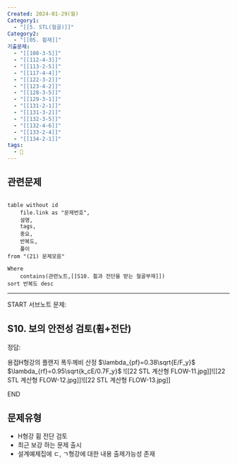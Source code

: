 ```yaml
---
Created: 2024-01-29(월)
Category1:
  - "[[5. STL(철골)]]"
Category2:
  - "[[05. 휨재]]"
기출문제:
  - "[[108-3-5]]"
  - "[[112-4-3]]"
  - "[[113-2-5]]"
  - "[[117-4-4]]"
  - "[[122-3-2]]"
  - "[[123-4-2]]"
  - "[[128-3-5]]"
  - "[[129-3-1]]"
  - "[[131-2-1]]"
  - "[[131-3-2]]"
  - "[[132-3-5]]"
  - "[[132-4-6]]"
  - "[[133-2-4]]"
  - "[[134-2-1]]"
tags:
  - 🧮
---
```

## 관련문제
```dataview

table without id
	file.link as "문제번호",
	설명,
	tags,
	중요,
	반복도,
	풀이
from "(21) 문제모음"

Where
	contains(관련노트,[[S10. 휨과 전단을 받는 철골부재]])
sort 반복도 desc

```
***
START
서브노트
문제:  
## S10. 보의 안전성 검토(휨+전단) 

 
정답: 


 용접H형강의 플랜지 폭두께비 산정
 $\lambda_{pf}=0.38\sqrt{E/F_y}$
 $\lambda_{rf}=0.95\sqrt{k_cE/0.7F_y}$
![[22 STL 계산형 FLOW-11.jpg]]![[22 STL 계산형 FLOW-12.jpg]]![[22 STL 계산형 FLOW-13.jpg]]
<!--ID: 1704617828262-->
END



## 문제유형
- H형강 휨 전단 검토
- 최근 보강 하는 문제 출시
- 설계예제집에 ㄷ, ㄱ형강에 대한 내용 출제가능성 존재